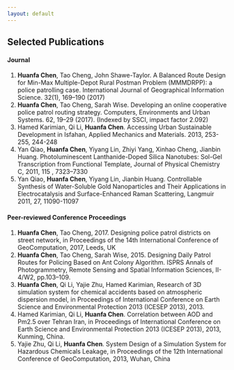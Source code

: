 ```yaml
---
layout: default
---
```

## Selected Publications
#### Journal
1. **Huanfa Chen**, Tao Cheng, John Shawe-Taylor. A Balanced Route Design for Min-Max Multiple-Depot Rural Postman Problem (MMMDRPP): a police patrolling case. International Journal of Geographical Information Science. 32(1), 169–190 (2017) 
1. **Huanfa Chen**, Tao Cheng, Sarah Wise. Developing an online cooperative police patrol routing strategy. Computers, Environments and Urban Systems. 62, 19–29 (2017). (Indexed by SSCI, impact factor 2.092)
1. Hamed Karimian, Qi Li, **Huanfa Chen**. Accessing Urban Sustainable Development in Isfahan, Applied Mechanics and Materials. 2013, 253-255, 244-248
1. Yan Qiao, **Huanfa Chen**, Yiyang Lin, Zhiyi Yang, Xinhao Cheng, Jianbin Huang. Photoluminescent Lanthanide-Doped Silica Nanotubes: Sol-Gel Transcription from Functional Template, Journal of Physical Chemistry C, 2011, 115 , 7323–7330
1. Yan Qiao, **Huanfa Chen**, Yiyang Lin, Jianbin Huang. Controllable Synthesis of Water-Soluble Gold Nanoparticles and Their Applications in Electrocatalysis and Surface-Enhanced Raman Scattering, Langmuir 2011, 27, 11090-11097

#### Peer-reviewed Conference Proceedings
1. **Huanfa Chen**, Tao Cheng, 2017. Designing police patrol districts on street network, in Proceedings of the 14th International Conference of GeoComputation, 2017, Leeds, UK
1. **Huanfa Chen**, Tao Cheng, Sarah Wise, 2015. Designing Daily Patrol Routes for Policing Based on Ant Colony Algorithm. ISPRS Annals of Photogrammetry, Remote Sensing and Spatial Information Sciences, II-4/W2, pp.103–109.
1. **Huanfa Chen**, Qi Li, Yajie Zhu, Hamed Karimian, Research of 3D simulation system for chemical accidents based on atmospheric dispersion model, in Proceedings of International Conference on Earth Science and Environmental Protection 2013 (ICESEP 2013), 2013.
1. Hamed Karimian, Qi Li, **Huanfa Chen**. Correlation between AOD and Pm2.5 over Tehran Iran, in Proceedings of International Conference on Earth Science and Environmental Protection 2013 (ICESEP 2013), 2013, Kunming, China.
1. Yajie Zhu, Qi Li, **Huanfa Chen**. System Design of a Simulation System for Hazardous Chemicals Leakage, in Proceedings of the 12th International Conference of GeoComputation, 2013, Wuhan, China
